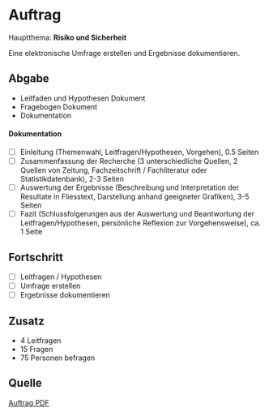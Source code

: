 
# Auftrag
Hauptthema: **Risiko und Sicherheit** 

Eine elektronische Umfrage erstellen und Ergebnisse dokumentieren.  


## Abgabe
- Leitfaden und Hypothesen Dokument
- Fragebogen Dokument
- Dokumentation

#### Dokumentation
- [ ] Einleitung (Themenwahl, Leitfragen/Hypothesen, Vorgehen), 0.5 Seiten
- [ ] Zusammenfassung der Recherche (3 unterschiedliche Quellen, 2 Quellen von Zeitung, Fachzeitschrift / Fachliteratur oder Statistikdatenbank), 2-3 Seiten
- [ ] Auswertung der Ergebnisse (Beschreibung und Interpretation der Resultate in Fliesstext, Darstellung anhand geeigneter Grafiken), 3-5 Seiten
- [ ] Fazit (Schlussfolgerungen aus der Auswertung und Beantwortung der Leitfragen/Hypothesen, persönliche Reflexion zur Vorgehensweise), ca. 1 Seite

## Fortschritt
- [ ] Leitfragen / Hypothesen
- [ ] Umfrage erstellen
- [ ] Ergebnisse dokumentieren

## Zusatz
- 4 Leitfragen
- 15 Fragen 
- 75 Personen befragen


## Quelle
[Auftrag PDF](../Dokumente/Auftrag_Umfrage_Risiko%20und%20Sicherheit.pdf) 